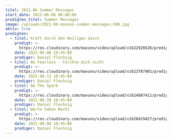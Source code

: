 ```yaml
---
titel: 2021-06 Summer Messages
start_date: 2021-06-06 00:00:00
predigten_titel: Summer Messages
image: /uploads/2021-06-mavuno-summer-messages-500.jpg
aktiv: true
predigten:
  - titel: Kraft durch den Heiligen Geist
    predigt: >-
      https://res.cloudinary.com/mavuno/video/upload/v1622928526/predigten/2021-06%20Summer%20Messages/2021-06-06_GoDi_Mavuno_Berlin_-_SummerMessages_1_-_Kraft_des_Heiligen_Geistes.mp3
    date: 2021-06-06 10:45:00
    prediger: Daniel Flechsig
  - titel: Be Fearless - Fürchte dich nicht
    predigt: >-
      https://res.cloudinary.com/mavuno/video/upload/v1623787901/predigten/2021-06%20Summer%20Messages/SummerMessage_2_-_Be_Fearless_-_F%C3%BCrchte_dich_nicht_13.06.2021_Daniel_Flechsig.mp3
    date: 2021-06-13 10:45:00
    prediger: Daniel Flechsig
  - titel: Be The Spark
    predigt: >-
      https://res.cloudinary.com/mavuno/video/upload/v1624087411/predigten/2021-06%20Summer%20Messages/2021-06-20_GoDi_Mavuno_Berlin_-_Summer_Messages_3_-_Be_The_Spark.mp3
    date: 2021-06-20 10:45:00
    prediger: Daniel Flechsig
  - titel: Worte haben Macht
    predigt: >-
      https://res.cloudinary.com/mavuno/video/upload/v1628419427/predigten/2021-06%20Summer%20Messages/2021-08-08_GoDi_Mavuno_Berlin_-_Summer_Messages_3_-Worte_haben_Macht.mp3
    date: 2021-08-08 10:45:00
    prediger: Daniel Flechsig
---
```


